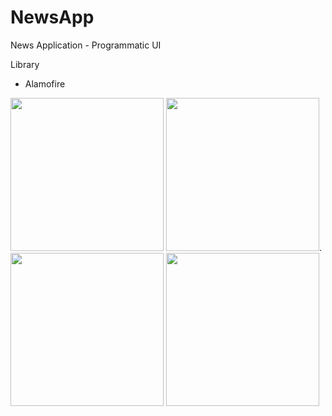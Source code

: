 # NewsApp
News Application - Programmatic UI

Library
- Alamofire

<img src="https://user-images.githubusercontent.com/114837272/215844659-bde2fe13-b811-4602-8f79-67234bc08042.gif" width="245"/>  <img src="https://user-images.githubusercontent.com/114837272/215845614-87d99cd7-a17c-4498-8f74-19c9796e9133.png" width="245"/>. <img src="https://user-images.githubusercontent.com/114837272/215845636-37717eaf-e041-4a59-9c71-88e0b39b4536.png" width="245"/>  <img src="https://user-images.githubusercontent.com/114837272/215845031-775438b5-a4fa-43d4-bef8-bfde0eec46df.png" width="245"/>


